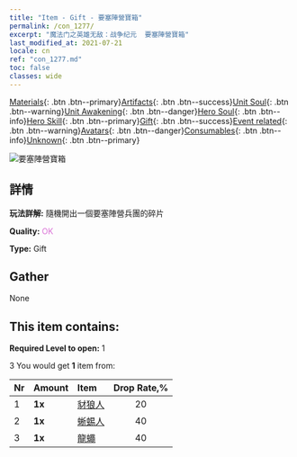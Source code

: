 ```yaml
---
title: "Item - Gift - 要塞陣營寶箱"
permalink: /con_1277/
excerpt: "魔法门之英雄无敌：战争纪元  要塞陣營寶箱"
last_modified_at: 2021-07-21
locale: cn
ref: "con_1277.md"
toc: false
classes: wide
---
```

 [Materials](/ItemsCN/){: .btn .btn--primary}[Artifacts](/ItemsCN/Artifacts/){: .btn .btn--success}[Unit Soul](/ItemsCN/UnitSoul/){: .btn .btn--warning}[Unit Awakening](/ItemsCN/UnitAwakening/){: .btn .btn--danger}[Hero Soul](/ItemsCN/HeroSoul/){: .btn .btn--info}[Hero Skill](/ItemsCN/HeroSkill/){: .btn .btn--primary}[Gift](/ItemsCN/Gift/){: .btn .btn--success}[Event related](/ItemsCN/Events/){: .btn .btn--warning}[Avatars](/ItemsCN/Avatars/){: .btn .btn--danger}[Consumables](/ItemsCN/Consumables/){: .btn .btn--info}[Unknown](/ItemsCN/Unknown/){: .btn .btn--primary}

 ![要塞陣營寶箱](/images/t/i_904009.png)

## 詳情
 **玩法詳解:** 隨機開出一個要塞陣營兵團的碎片

 **Quality:** <span style="color: #DA70D6">OK</span>

 **Type:** Gift

## Gather

  None

## This item contains:

 **Required Level to open:** 1

 3 You would get **1** item  from:

  | Nr | Amount |     Item    | Drop Rate,% |
  |:---|:-------|:------------|:---------:|
  | 1 |  **1x** | [豺狼人](/cn/Items/unt_253/) | 20 | 
  | 2 |  **1x** | [蜥蜴人](/cn/Items/unt_254/) | 40 | 
  | 3 |  **1x** | [龍蠅](/cn/Items/unt_255/) | 40 | 
